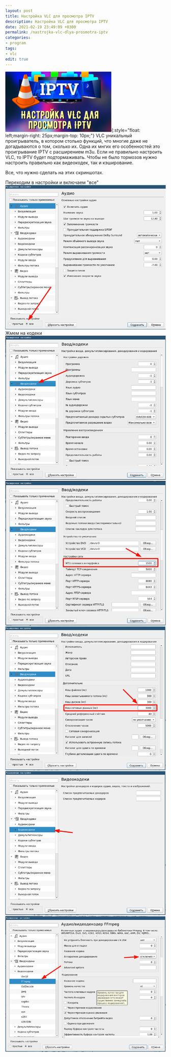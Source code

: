 ```yaml
---
layout: post
title: Настройка VLC для просмотра IPTV
description: Настройка VLC для просмотра IPTV
date: 2021-02-19 23:49:09 +0300
permalink: /nastrojka-vlc-dlya-prosmotra-iptv
categories: 
- program
tags:
- vlc
edit: true
---
```

![Настройка VLC для просмотра IPTV](../img/iptv.png){:style="float: left;margin-right: 25px;margin-top: 10px;"} VLC уникальный проигрыватель, в котором столько функций, что многие даже не догадываются о том, сколько их. 
Одна их мнгих его особенностей это проигрывание IPTV с расширением m3u. Если не правильно настроить VLC, то IPTV будет подтормаживать.
Чтобы не было тормозов нужно настроить правильно как видеокодек, так и кэширование.

Все, что нужно сделать на этих скриншотах.

Переходим в настройки и включаем "все"
![Настройка VLC для просмотра IPTV](../img/1.png)
Жмем на кодеки
![Настройка VLC для просмотра IPTV](../img/2.png)
![Настройка VLC для просмотра IPTV](../img/3.png)
![Настройка VLC для просмотра IPTV](../img/4.png)
![Настройка VLC для просмотра IPTV](../img/5.png)
![Настройка VLC для просмотра IPTV](../img/6.png)
